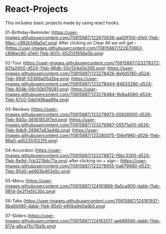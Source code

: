 # React-Projects
This includes basic projects made by using react hooks.

01-Birthday-Reminder
(https://user-images.githubusercontent.com/70815887/122670636-aa00f100-d1e0-11eb-98ec-c992b148a5e1.png)
After clicking on Clear All we will get:-
(https://user-images.githubusercontent.com/70815887/122670663-c866ec80-d1e0-11eb-807c-65202f656e5b.png)

02-Tour
(https://user-images.githubusercontent.com/70815887/123278372-831a2600-d524-11eb-96db-50c554d0e266.png)
(https://user-images.githubusercontent.com/70815887/123278426-8e6d5180-d524-11eb-99df-03369a05d2be.png)
(https://user-images.githubusercontent.com/70815887/123278444-94633280-d524-11eb-804b-09c50b176081.png)
(https://user-images.githubusercontent.com/70815887/123278484-9b8a4080-d524-11eb-87c0-0de149baa89a.png)

03-Reviews
(https://user-images.githubusercontent.com/70815887/123279973-00926600-d526-11eb-940a-36161853f7ed.png)
(https://user-images.githubusercontent.com/70815887/123279987-05571a00-d526-11eb-9db9-28967a83a44b.png)
(https://user-images.githubusercontent.com/70815887/123280075-156ef980-d526-11eb-86a0-ad52351022f5.png)

04-Accordion
(https://user-images.githubusercontent.com/70815887/123278872-f6bc3300-d524-11eb-8e9d-7cb3218dc71a.png)
after clicking on + sign:-
(https://user-images.githubusercontent.com/70815887/123278955-0a679980-d525-11eb-95d0-ad463b463e5c.png)

05-Menu
(https://user-images.githubusercontent.com/70815887/124161866-8a5ca900-dabb-11eb-981d-5e2f1e5fc30c.png)

06-Tabs
(https://user-images.githubusercontent.com/70815887/124161937-9ba5b580-dabb-11eb-85e0-e90ba9e0a9b5.png)

07-Sliders
(https://user-images.githubusercontent.com/70815887/124162017-aeb88580-dabb-11eb-917a-a6ca76c76a1b.png)






